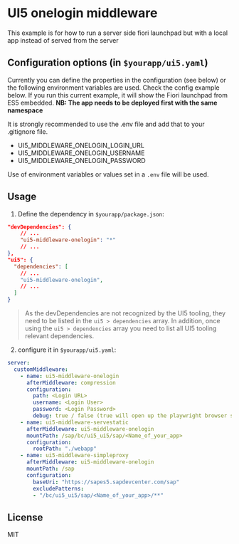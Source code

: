 # UI5 onelogin middleware

This example is for how to run a server side fiori launchpad but with a local app instead of served from the server

## Configuration options (in `$yourapp/ui5.yaml`)

Currently you can define the properties in the configuration (see below) or the following environment variables are used.
Check the config example below. If you run this current example, it will show the Fiori launchpad from ES5 embedded. 
**NB: The app needs to be deployed first with the same namespace**

It is strongly recommended to use the .env file and add that to your .gitignore file.

- UI5_MIDDLEWARE_ONELOGIN_LOGIN_URL
- UI5_MIDDLEWARE_ONELOGIN_USERNAME
- UI5_MIDDLEWARE_ONELOGIN_PASSWORD

Use of environment variables or values set in a `.env` file will be used.

## Usage

1. Define the dependency in `$yourapp/package.json`:

```json
"devDependencies": {
    // ...
    "ui5-middleware-onelogin": "*"
    // ...
},
"ui5": {
  "dependencies": [
    // ...
    "ui5-middleware-onelogin",
    // ...
  ]
}
```

> As the devDependencies are not recognized by the UI5 tooling, they need to be listed in the `ui5 > dependencies` array. In addition, once using the `ui5 > dependencies` array you need to list all UI5 tooling relevant dependencies.

2. configure it in `$yourapp/ui5.yaml`:

```yaml
server:
  customMiddleware:
    - name: ui5-middleware-onelogin
      afterMiddleware: compression
      configuration:
        path: <Login URL>
        username: <Login User>
        password: <Login Password>
        debug: true / false (true will open up the playwright browser so you can see what's going on)
    - name: ui5-middleware-servestatic
      afterMiddleware: ui5-middleware-onelogin
      mountPath: /sap/bc/ui5_ui5/sap/<Name_of_your_app>
      configuration:
        rootPath: "./webapp"
    - name: ui5-middleware-simpleproxy
      afterMiddleware: ui5-middleware-onelogin
      mountPath: /sap
      configuration:
        baseUri: "https://sapes5.sapdevcenter.com/sap"
        excludePatterns:
        - "/bc/ui5_ui5/sap/<Name_of_your_app>/**"
```

## License

MIT
